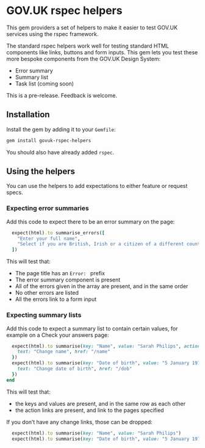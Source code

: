 # GOV.UK rspec helpers

This gem providers a set of helpers to make it easier to test GOV.UK services using the rspec framework.

The standard rspec helpers work well for testing standard HTML components like links, buttons and form inputs. This gem lets you test these more bespoke components from the GOV.UK Design System:

* Error summary
* Summary list
* Task list (coming soon)

This is a pre-release. Feedback is welcome.

## Installation

Install the gem by adding it to your `Gemfile`:

```bash
gem install govuk-rspec-helpers
```

You should also have already added `rspec`.

## Using the helpers

You can use the helpers to add expectations to either feature or request specs.

### Expecting error summaries

Add this code to expect there to be an error summary on the page:

```ruby
  expect(html).to summarise_errors([
    "Enter your full name",
    "Select if you are British, Irish or a citizen of a different country"
  ])
```

This will test that:

* The page title has an `Error: ` prefix
* The error summary component is present
* All of the errors given in the array are present, and in the same order
* No other errors are listed
* All the errors link to a form input

### Expecting summary lists

Add this code to expect a summary list to contain certain values, for example on a Check your answers page:

```ruby
  expect(html).to summarise(key: "Name", value: "Sarah Philips", action: {
    text: "Change name", href: "/name"
  })
  expect(html).to summarise(key: "Date of birth", value: "5 January 1978", action: {
    text: "Change date of birth", href: "/dob"
  })
end
```

This will test that:

* the keys and values are present, and in the same row as each other
* the action links are present, and link to the pages specified

If you don’t have any change links, those can be dropped:

```ruby
  expect(html).to summarise(key: "Name", value: "Sarah Philips")
  expect(html).to summarise(key: "Date of birth", value: "5 January 1978")
```
